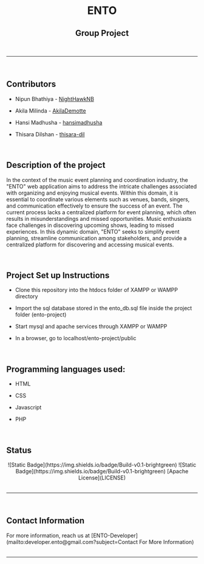 <div align="center"><h1>ENTO</h1></div>



<div align="center"><h2>Group Project</h2></div>

<br/>

---

<br/>

<h2>Contributors</h2>


* Nipun Bhathiya - [NightHawkNB](https://github.com/NightHawkNB)

* Akila Milinda - [AkilaDemotte](https://github.com/AkilaDemotte)

* Hansi Madhusha - [hansimadhusha](https://github.com/hansimadhusha)

* Thisara Dilshan - [thisara-dil](https://github.com/thisara-dil)

<br/>


<h2>Description of the project</h2>


<p>
In the context of the music event planning and coordination industry, the "ENTO" web
application aims to address the intricate challenges associated with organizing and enjoying
musical events. Within this domain, it is essential to coordinate various elements such as
venues, bands, singers, and communication effectively to ensure the success of an event. The
current process lacks a centralized platform for event planning, which often results in
misunderstandings and missed opportunities. Music enthusiasts face challenges in discovering
upcoming shows, leading to missed experiences. In this dynamic domain, "ENTO" seeks to
simplify event planning, streamline communication among stakeholders, and provide a
centralized platform for discovering and accessing musical events.
</p>


<br/>


<h2>Project Set up Instructions</h2>
<p>

* Clone this repository into the htdocs folder of XAMPP or WAMPP directory

* Import the sql database stored in the ento_db.sql file inside the project folder (ento-project)

* Start mysql and apache services through XAMPP or WAMPP

* In a browser, go to localhost/ento-project/public

</p>

<br/>

<h2>Programming languages used:</h2>

- HTML

- CSS

- Javascript

- PHP

<br/>


<h2>Status</h2>
<div align="center">
![Static Badge](https://img.shields.io/badge/Build-v0.1-brightgreen)
![Static Badge](https://img.shields.io/badge/Build-v0.1-brightgreen)
[Apache License](LICENSE)  
</div>

<br/>

---

<br/>

<h2>Contact Information</h2>
For more information, reach us at [ENTO-Developer](mailto:developer.ento@gmail.com?subject=Contact For More Information)

<br/>

<br/>

---
